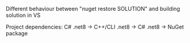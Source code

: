Different behaviour between "nuget restore SOLUTION" and building solution in VS

Project dependencies:
C# .net8 -> C++/CLI .net8 -> C# .net8 -> NuGet package
